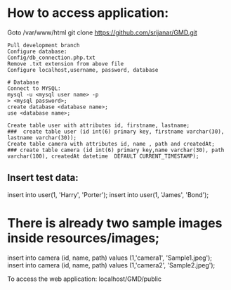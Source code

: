 # How to access application:
Goto /var/www/html
git clone https://github.com/srijanar/GMD.git
```
Pull development branch
Configure database:
Config/db_connection.php.txt
Remove .txt extension from above file
Configure localhost,username, password, database

# Database
Connect to MYSQL:
mysql -u <mysql user name> -p
> <mysql password>;
create database <database name>;
use <database name>;

Create table user with attributes id, firstname, lastname;
###  create table user (id int(6) primary key, firstname varchar(30), lastname varchar(30));
Create table camera with attributes id, name , path and createdAt;
### create table camera (id int(6) primary key,name varchar(30), path varchar(100), createdAt datetime  DEFAULT CURRENT_TIMESTAMP);
```
## Insert test data:
insert into user(1, 'Harry', 'Porter');
insert into user(1, 'James', 'Bond');

# There is already two sample images inside resources/images;
insert into camera (id, name, path) values (1,'camera1', 'Sample1.jpeg');
insert into camera (id, name, path) values (1,'camera2', 'Sample2.jpeg');

To access the web application:
localhost/GMD/public
```
